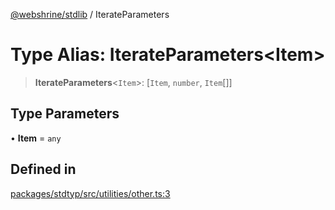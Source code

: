 [@webshrine/stdlib](../globals.md) / IterateParameters

# Type Alias: IterateParameters\<Item\>

> **IterateParameters**\<`Item`\>: [`Item`, `number`, `Item`[]]

## Type Parameters

• **Item** = `any`

## Defined in

[packages/stdtyp/src/utilities/other.ts:3](https://github.com/webshrine/webshrine/blob/8cedc3f2efca3108f17475a5ce8404715d0d24a5/packages/stdtyp/src/utilities/other.ts#L3)
